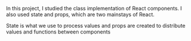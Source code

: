 In this project, I studied the class implementation of React components. I also used state and props, which are two mainstays of React.

State is what we use to process values ​​and props are created to distribute values ​​and functions between components
